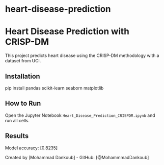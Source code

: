 # heart-disease-prediction
# Heart Disease Prediction with CRISP-DM

This project predicts heart disease using the CRISP-DM methodology with a dataset from UCI.

## Installation
pip install pandas scikit-learn seaborn matplotlib

## How to Run
Open the Jupyter Notebook `Heart_Disease_Prediction_CRISPDM.ipynb` and run all cells.

## Results
Model accuracy: [0.8235]

Created by [Mohammad Dankoub] - GitHub: [@MohammmadDankoub]

